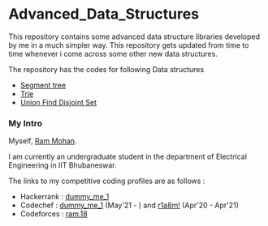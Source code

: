 # Advanced_Data_Structures
This repository contains some advanced data structure libraries developed by me in a much simpler way. This repository gets updated from time to time whenever i come across some other new data structures.

The repository has the codes for following Data structures
* [Segment tree](https://github.com/M-Ram-mohan/Advanced_Data_Structures/blob/main/segtree.cpp) 
* [Trie](https://github.com/M-Ram-mohan/Advanced_Data_Structures/blob/main/trie.cpp) 
* [Union Find Disjoint Set](https://github.com/M-Ram-mohan/Advanced_Data_Structures/blob/main/union_find.cpp) 

### My Intro
Myself, [Ram Mohan](https://www.linkedin.com/in/ram-mohan-57629a1b6/).

I am currently an undergraduate student in the department of Electrical Engineering in IIT Bhubaneswar.

The links to my competitive coding profiles are as follows :
* Hackerrank : [dummy_me_1](https://www.hackerrank.com/dummy_me_1)
* Codechef : [dummy_me_1](https://www.codechef.com/users/dummy_me_1) (May'21 - ) and [r1a8m!](https://www.codechef.com/users/r1a8m) (Apr'20 - Apr'21)
* Codeforces : [ram.18](https://codeforces.com/profile/ram.18)
